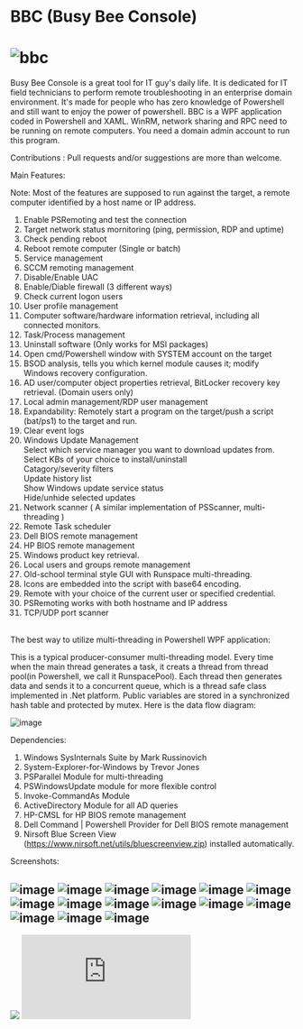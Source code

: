 # BBC (Busy Bee Console)
![bbc](https://user-images.githubusercontent.com/57880343/144734094-ded457c6-3f07-4dd9-b5f1-012e3d3d9d5f.png)
============================================================================
Busy Bee Console is a great tool for IT guy's daily life.
It is dedicated for IT field technicians to perform remote troubleshooting in an enterprise domain environment. It's made for people who has zero knowledge of Powershell and still want to enjoy the power of powershell.
BBC is a WPF application coded in Powershell and XAML. WinRM, network sharing and RPC need to be running on remote computers. You need a domain admin account to run this program.

Contributions : Pull requests and/or suggestions are more than welcome.

Main Features:

Note: Most of the features are supposed to run against the target, a remote computer identified by a host name or IP address.

1. Enable PSRemoting and test the connection
2. Target network status mornitoring (ping, permission, RDP and uptime)
3. Check pending reboot
4. Reboot remote computer (Single or batch)
5. Service management
6. SCCM remoting management
7. Disable/Enable UAC
8. Enable/Diable firewall (3 different ways)
9. Check current logon users
10. User profile management
11. Computer software/hardware information retrieval, including all connected monitors.
12. Task/Process management
13. Uninstall software (Only works for MSI packages)
14. Open cmd/Powershell window with SYSTEM account on the target
15. BSOD analysis, tells you which kernel module causes it; modify Windows recovery configuration.
16. AD user/computer object properties retrieval, BitLocker recovery key retrieval. (Domain users only)
17. Local admin management/RDP user management
18. Expandability: Remotely start a program on the target/push a script (bat/ps1) to the target and run.
19. Clear event logs
20. Windows Update Management
    <BR>Select which service manager you want to download updates from.
    <BR>Select KBs of your choice to install/uninstall
    <BR>Catagory/severity filters
    <BR>Update history list
    <BR>Show Windows update service status
    <BR>Hide/unhide selected updates
21. Network scanner ( A similar implementation of PSScanner, multi-threading )
22. Remote Task scheduler
23. Dell BIOS remote management
24. HP BIOS remote management
25. Windows product key retrieval.
26. Local users and groups remote management
27. Old-school terminal style GUI with Runspace multi-threading.
28. Icons are embedded into the script with base64 encoding.
29. Remote with your choice of the current user or specified credential.
30. PSRemoting works with both hostname and IP address
31. TCP/UDP port scanner

<BR>The best way to utilize multi-threading in Powershell WPF application:

This is a typical producer-consumer multi-threading model. Every time when the main thread generates a task, it creats a thread from thread pool(in Powershell, we call it RunspacePool). Each thread then generates data and sends it to a concurrent queue, which is a thread safe class implemented in .Net platform. Public variables are stored in a synchronized hash table and protected by mutex. Here is the data flow diagram:

![image](https://user-images.githubusercontent.com/57880343/147326547-5bdde78d-6a86-4647-80f3-aedf7501c2f9.png)

Dependencies:
1. Windows SysInternals Suite by Mark Russinovich
2. System-Explorer-for-Windows by Trevor Jones
3. PSParallel Module for multi-threading
4. PSWindowsUpdate module for more flexible control
5. Invoke-CommandAs Module
6. ActiveDirectory Module for all AD queries
7. HP-CMSL for HP BIOS remote management
8. Dell Command | Powershell Provider for Dell BIOS remote management
9. Nirsoft Blue Screen View (https://www.nirsoft.net/utils/bluescreenview.zip) installed automatically.

Screenshots:

![image](https://user-images.githubusercontent.com/57880343/147308510-e490ad56-1cea-4260-95a6-492ddb344725.png)
![image](https://user-images.githubusercontent.com/57880343/147308573-323579f9-4313-4ac2-a2b8-b8de8ca793b7.png)
![image](https://user-images.githubusercontent.com/57880343/147308991-c052e11b-0ab4-42de-bff6-5f41173d1ad4.png)
![image](https://user-images.githubusercontent.com/57880343/148307679-78d16db5-3fa2-4144-b3b1-4b421d1e42fe.png)
![image](https://user-images.githubusercontent.com/57880343/147309085-c9830edd-bdf0-475f-804e-fb834f555055.png)
![image](https://user-images.githubusercontent.com/57880343/147309179-d9131bec-1e51-4ea7-9f3f-63962634c4f1.png)
![image](https://user-images.githubusercontent.com/57880343/147309308-0e1719ac-f0d0-40ab-987a-2929f373a373.png)
![image](https://user-images.githubusercontent.com/57880343/147363737-4289b401-d8a8-4d71-bf41-753aba28cdcc.png)
![image](https://user-images.githubusercontent.com/57880343/147364172-38ace93e-ac6e-4cd9-a66c-ef617eb55e7e.png)
![image](https://user-images.githubusercontent.com/57880343/147364659-cc133e6d-7517-4ea4-8d6a-c0679d1c4da1.png)
![image](https://user-images.githubusercontent.com/57880343/147309535-77ea062b-dddd-4ecc-9b67-029e67707dee.png)
![image](https://user-images.githubusercontent.com/57880343/147309763-47279efd-23f2-4652-a16c-bce47cc62f58.png)
![image](https://user-images.githubusercontent.com/57880343/147309906-2e1cce7b-a379-4fca-8a92-de84944cd058.png)
![image](https://user-images.githubusercontent.com/57880343/147309946-a7d40b61-25a7-4da3-abc7-5fbeede793a2.png)
![image](https://user-images.githubusercontent.com/57880343/147365385-a4606f5b-1106-4166-b543-0cbc8c03a6fa.png)
---------------
![](https://komarev.com/ghpvc/?username=MeCRO-DEV&color=green)
![](http://mecro.net/bbc.php)
